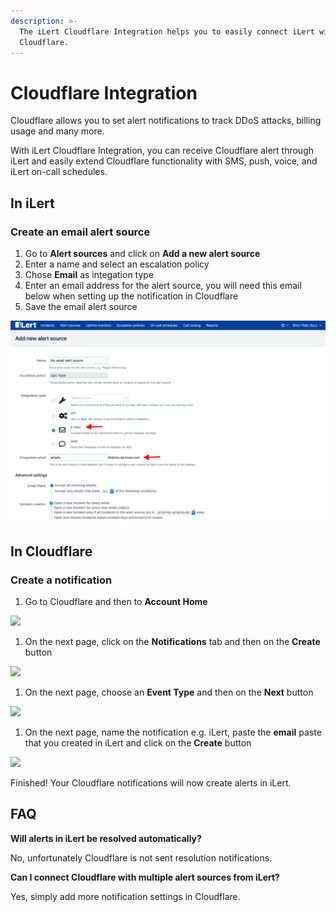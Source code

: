 ```yaml
---
description: >-
  The iLert Cloudflare Integration helps you to easily connect iLert with
  Cloudflare.
---
```


# Cloudflare Integration

Cloudflare allows you to set alert notifications to track DDoS attacks, billing usage and many more.

With iLert Cloudflare Integration, you can receive Cloudflare alert through iLert and easily extend Cloudflare functionality with SMS, push, voice, and iLert on-call schedules.

## In iLert <a href="#create-alarm-source" id="create-alarm-source"></a>

### Create an email alert source

1. Go to **Alert sources** and click on **Add a new alert source**
2. Enter a name and select an escalation policy
3. Chose **Email** as integation type
4. Enter an email address for the alert source, you will need this email below when setting up the notification in Cloudflare
5. Save the email alert source

![](<../.gitbook/assets/Screenshot 2020-06-18 at 16.21.49.png>)

## In Cloudflare

### Create a notification

1. Go to Cloudflare and then to **Account Home**

![](../.gitbook/assets/Account\_\_\_Cloudflare\_-\_Web\_Performance\_\_\_Security.png)

1. On the next page,  click on the **Notifications** tab and then on the **Create** button

![](../.gitbook/assets/Account\_\_\_Cloudflare\_-\_Web\_Performance\_\_\_Security\_and\_Slack\_\_\_Chris\_\_\_iLert.png)

1. On the next page,  choose an **Event Type** and then on the **Next** button

![](<../.gitbook/assets/Account\_\_\_Cloudflare\_-\_Web\_Performance\_\_\_Security (1).png>)

1. On the next page,  name the notification e.g. iLert, paste the **email** paste that you created in iLert and click on the **Create** button

![](<../.gitbook/assets/Account\_\_\_Cloudflare\_-\_Web\_Performance\_\_\_Security (2).png>)

Finished! Your Cloudflare notifications will now create alerts in iLert.

## FAQ <a href="#faq" id="faq"></a>

**Will alerts in iLert be resolved automatically?**

No, unfortunately Cloudflare is not sent resolution notifications.

**Can I connect Cloudflare with multiple alert sources from iLert?**

Yes, simply add more notification settings in Cloudflare.
